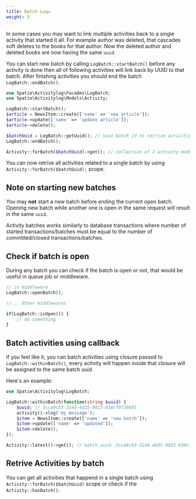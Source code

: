 ```yaml
---
title: Batch Logs
weight: 3
---
```


In some cases you may want to link multiple activities back to a single activity that started it all. For example author was deleted, that cascades soft deletes to the books for that author.
Now the deleted author and deleted books are now having the same `uuid`.

You can start new batch by calling `LogBatch::startBatch()` before any activity is done then all of following activities will link back by UUID to that batch. After finishing activities you should end the batch `LogBatch::endBatch()`.

```php
use Spatie\Activitylog\Facades\LogBatch;
use Spatie\Activitylog\Models\Activity;

LogBatch::startBatch();
$article = NewsItem::create(['name' => 'new article']);
$article->update(['name' => 'update article']);
$article->delete();

$batchUuid = LogBatch::getUuid(); // save batch id to retrive activities later
LogBatch::endBatch();

Activity::forBatch($batchUuid)->get(); // collection of 3 activity models ['created', 'updated', 'deleted']
```

You can now retrive all activities related to a single batch by using `Activity::forBatch($batchUuid);` scope.

## Note on starting new batches

You may **not** start a new batch before ending the current open batch. Opening new batch while another one is open in the same request will result in the same `uuid`.

Activity batches works similarly to database transactions where number of started transactions/batches must be equal to the number of committed/closed transactions/batches.

## Check if batch is open

During any batch you can check if the batch is open or not, that would be useful in queue job or middleware.

```php
// in middleware
LogBatch::openBatch();

//... Other middlewares

if(LogBatch::isOpen()) {
    // do something
}

```

## Batch activities using callback

If you feel like it, you can batch activities using closure passed to `LogBatch::withinBatch()`, every activity will happen inside that closure will be assigned to the same batch uuid.

Here's an example:

```php
use Spatie\Activitylog\LogBatch;

LogBatch::withinBatch(function(string $uuid) {
    $uuid; // 5cce9cb3-3144-4d35-9015-830cf0f20691
    activity()->log('my message');
    $item = NewsItem::create(['name' => 'new batch']);
    $item->update(['name' => 'updated']);
    $item->delete();
});

Activity::latest()->get(); // batch_uuid: 5cce9cb3-3144-4d35-9015-830cf0f20691

```

## Retrive Activities by batch

You can get all activities that happend in a single batch using `Activity::forBatch($batchUuid)` scope or check if the `Activity::hasBatch()`.
